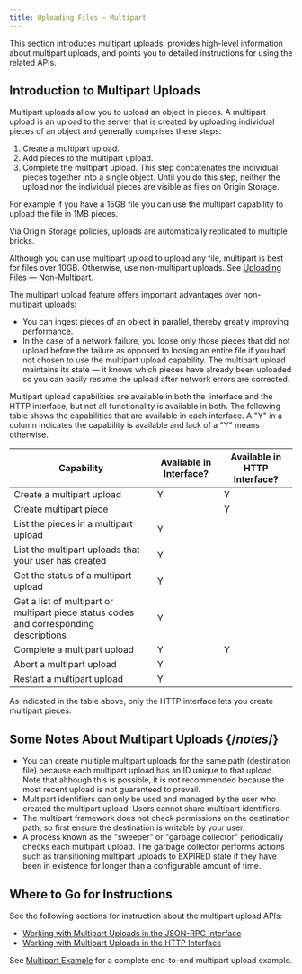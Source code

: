 ```yaml
---
title: Uploading Files — Multipart
---
```

This section introduces multipart uploads, provides high-level information about multipart uploads, and points you to detailed instructions for using the related APIs.

## Introduction to Multipart Uploads
Multipart uploads allow you to upload an object in pieces. A multipart upload is an upload to the server that is created by uploading individual pieces of an object and generally comprises these steps:

1.  Create a multipart upload.
2.  Add pieces to the multipart upload.
3.  Complete the multipart upload. This step concatenates the individual pieces together into a single object. Until you do this step, neither the upload nor the individual pieces are visible as files on Origin Storage.

For example if you have a 15GB file you can use the multipart capability to upload the file in 1MB pieces.

<Callout type="info">Via Origin Storage policies, uploads are automatically replicated to multiple bricks.</Callout>

<Callout type="info">Although you can use multipart upload to upload any file, multipart is best for files over 10GB. Otherwise, use non-multipart uploads. See [Uploading Files — Non-Multipart](/delivery/storage/apis/api_calls/uploading_files_nonmultipart).</Callout>

The multipart upload feature offers important advantages over non-multipart uploads:

-   You can ingest pieces of an object in parallel, thereby greatly improving performance.
-   In the case of a network failure, you loose only those pieces that did not upload before the failure as opposed to loosing an entire file if you had not chosen to use the multipart upload capability. The multipart upload maintains its state — it knows which pieces have already been uploaded so you can easily resume the upload after network errors are corrected.

Multipart upload capabilities are available in both the  interface and the HTTP interface, but not all functionality is available in both. The following table shows the capabilities that are available in each interface. A "Y" in a column indicates the capability is available and lack of a "Y" means otherwise.

| Capability | Available in Interface? | Available in HTTP Interface? |
| --- | --- | --- |
| Create a multipart upload | Y   | Y   |
| Create multipart piece |     | Y   |
| List the pieces in a multipart upload | Y   |     |
| List the multipart uploads that your user has created | Y   |     |
| Get the status of a multipart upload | Y   |     |
| Get a list of multipart or multipart piece status codes and corresponding descriptions | Y   |     |
| Complete a multipart upload | Y   | Y   |
| Abort a multipart upload | Y   |     |
| Restart a multipart upload | Y   |     |

As indicated in the table above, only the HTTP interface lets you create multipart pieces.

## Some Notes About Multipart Uploads  {/*notes*/}
-   You can create multiple multipart uploads for the same path (destination file) because each multipart upload has an ID unique to that upload. Note that although this is possible, it is not recommended because the most recent upload is not guaranteed to prevail.
-   Multipart identifiers can only be used and managed by the user who created the multipart upload. Users cannot share multipart identifiers.
-   The multipart framework does not check permissions on the destination path, so first ensure the destination is writable by your user.
-   A process known as the "sweeper" or "garbage collector" periodically checks each multipart upload. The garbage collector performs actions such as transitioning multipart uploads to EXPIRED state if they have been in existence for longer than a configurable amount of time.

## Where to Go for Instructions
See the following sections for instruction about the multipart upload APIs:

-   [Working with Multipart Uploads in the JSON-RPC Interface](/delivery/storage/apis/api_calls/working_with_multipart_json)
-   [Working with Multipart Uploads in the HTTP Interface](/delivery/storage/apis/api_calls/working_with_multipart_http)

See [Multipart Example](/delivery/storage/apis/reference_materials/file_upload_examples/#multipart-example) for a complete end-to-end multipart upload example.

